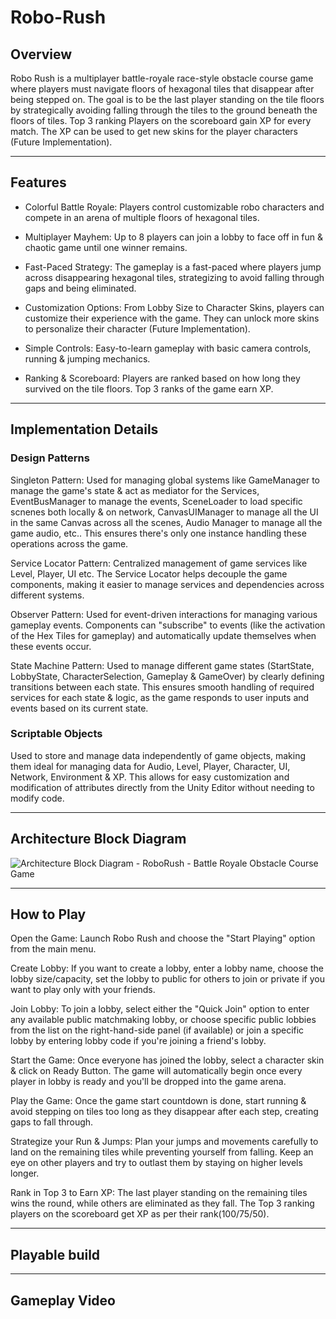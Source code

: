 # Robo-Rush

## Overview
Robo Rush is a multiplayer battle-royale race-style obstacle course game where players must navigate floors of hexagonal tiles that disappear after being stepped on. The goal is to be the last player standing on the tile floors by strategically avoiding falling through the tiles to the ground beneath the floors of tiles. Top 3 ranking Players on the scoreboard gain XP for every match. The XP can be used to get new skins for the player characters (Future Implementation).

---

## Features

- Colorful Battle Royale: Players control customizable robo characters and compete in an arena of multiple floors of hexagonal tiles.

- Multiplayer Mayhem: Up to 8 players can join a lobby to face off in fun & chaotic game until one winner remains.

- Fast-Paced Strategy: The gameplay is a fast-paced where players jump across disappearing hexagonal tiles, strategizing to avoid falling through gaps and being eliminated.

- Customization Options: From Lobby Size to Character Skins, players can customize their experience with the game. They can unlock more skins to personalize their character (Future Implementation).

- Simple Controls: Easy-to-learn gameplay with basic camera controls, running & jumping mechanics.
  
- Ranking & Scoreboard: Players are ranked based on how long they survived on the tile floors. Top 3 ranks of the game earn XP.
  
---

## Implementation Details

### Design Patterns

Singleton Pattern: Used for managing global systems like GameManager to manage the game's state & act as mediator for the Services, EventBusManager to manage the events, SceneLoader to load specific scnenes both locally & on network, CanvasUIManager to manage all the UI in the same Canvas across all the scenes, Audio Manager to manage all the game audio, etc.. This ensures there's only one instance handling these operations across the game.

Service Locator Pattern: Centralized management of game services like Level, Player, UI etc. The Service Locator helps decouple the game components, making it easier to manage services and dependencies across different systems.

Observer Pattern: Used for event-driven interactions for managing various gameplay events. Components can "subscribe" to events (like the activation of the Hex Tiles for gameplay) and automatically update themselves when these events occur.

State Machine Pattern: Used to manage different game states (StartState, LobbyState, CharacterSelection, Gameplay & GameOver) by clearly defining transitions between each state. This ensures smooth handling of required services for each state & logic, as the game responds to user inputs and events based on its current state.

### Scriptable Objects

Used to store and manage data independently of game objects, making them ideal for managing data for Audio, Level, Player, Character, UI, Network, Environment & XP. This allows for easy customization and modification of attributes directly from the Unity Editor without needing to modify code.

---

## Architecture Block Diagram

![Architecture Block Diagram -  RoboRush - Battle Royale Obstacle Course Game](https://github.com/user-attachments/assets/86f7fbc4-1013-4131-914f-56deb0878f89)

---

## How to Play

Open the Game: Launch Robo Rush and choose the "Start Playing" option from the main menu.

Create Lobby: If you want to create a lobby, enter a lobby name, choose the lobby size/capacity, set the lobby to public for others to join or private if you want to play only with your friends.

Join Lobby: To join a lobby, select either the "Quick Join" option to enter any available public matchmaking lobby, or choose specific public lobbies from the list on the right-hand-side panel (if available) or join a specific lobby by entering lobby code if you're joining a friend's lobby.

Start the Game: Once everyone has joined the lobby, select a character skin & click on Ready Button. The game will automatically begin once every player in lobby is ready and you'll be dropped into the game arena.

Play the Game: Once the game start countdown is done, start running & avoid stepping on tiles too long as they disappear after each step, creating gaps to fall through. 

Strategize your Run & Jumps: Plan your jumps and movements carefully to land on the remaining tiles while preventing yourself from falling. Keep an eye on other players and try to outlast them by staying on higher levels longer.

Rank in Top 3 to Earn XP: The last player standing on the remaining tiles wins the round, while others are eliminated as they fall. The Top 3 ranking players on the scoreboard get XP as per their rank(100/75/50).

---

## Playable build

---

## Gameplay Video
